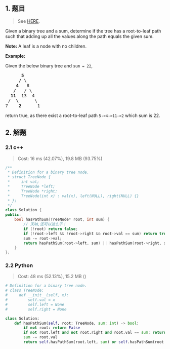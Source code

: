 ## 1. 题目

> See [HERE](https://leetcode.com/problems/path-sum/).

<div><p>Given a binary tree and a sum, determine if the tree has a root-to-leaf path such that adding up all the values along the path equals the given sum.</p>

<p><strong>Note:</strong>&nbsp;A leaf is a node with no children.</p>

<p><strong>Example:</strong></p>

<p>Given the below binary tree and <code>sum = 22</code>,</p>

<pre>      <strong>5</strong>
     <strong>/</strong> \
    <strong>4</strong>   8
   <strong>/</strong>   / \
  <strong>11</strong>  13  4
 /  <strong>\</strong>      \
7    <strong>2</strong>      1
</pre>

<p>return true, as there exist a root-to-leaf path <code>5-&gt;4-&gt;11-&gt;2</code> which sum is 22.</p>
</div>

## 2. 解题

### 2.1 c++

> Cost: 16 ms (42.07%), 19.8 MB (93.75%)

```cpp
/**
 * Definition for a binary tree node.
 * struct TreeNode {
 *     int val;
 *     TreeNode *left;
 *     TreeNode *right;
 *     TreeNode(int x) : val(x), left(NULL), right(NULL) {}
 * };
 */
class Solution {
public:
    bool hasPathSum(TreeNode* root, int sum) {
        // 天呐,还可以这么干！
        if (!root) return false;
        if (!root->left && !root->right && root->val == sum) return true;
        sum -= root->val;
        return hasPathSum(root->left, sum) || hasPathSum(root->right, sum);
    }
};
```

### 2.2 Python

> Cost: 48 ms (52.13%), 15.2 MB ()

```python
# Definition for a binary tree node.
# class TreeNode:
#     def __init__(self, x):
#         self.val = x
#         self.left = None
#         self.right = None

class Solution:
    def hasPathSum(self, root: TreeNode, sum: int) -> bool:
        if not root: return False
        if not root.left and not root.right and root.val == sum: return True
        sum -= root.val
        return self.hasPathSum(root.left, sum) or self.hasPathSum(root.right, sum)
```
